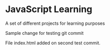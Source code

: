 # JavaScript Learning
A set of different projects for learning purposes

Sample change for testing git commit

File index.html added on second test commit.

